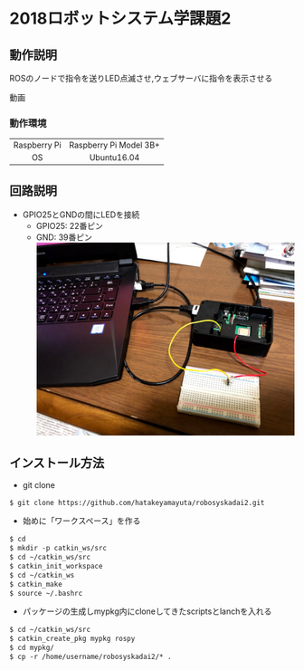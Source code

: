 # 2018ロボットシステム学課題2
## 動作説明
 ROSのノードで指令を送りLED点滅させ,ウェブサーバに指令を表示させる <p> 
動画 

### 動作環境

|||
|:--:|:--:|
|Raspberry Pi|Raspberry Pi Model 3B+|
|OS| Ubuntu16.04|
## 回路説明
* GPIO25とGNDの間にLEDを接続
  * GPIO25: 22番ピン
  * GND: 39番ピン
![](./kairo.PNG)
## インストール方法
* git clone
```
$ git clone https://github.com/hatakeyamayuta/robosyskadai2.git
```
* 始めに「ワークスペース」を作る
```
$ cd
$ mkdir -p catkin_ws/src
$ cd ~/catkin_ws/src
$ catkin_init_workspace
$ cd ~/catkin_ws
$ catkin_make
$ source ~/.bashrc
```
* パッケージの生成しmypkg内にcloneしてきたscriptsとlanchを入れる
```
$ cd ~/catkin_ws/src
$ catkin_create_pkg mypkg rospy
$ cd mypkg/
$ cp -r /home/username/robosyskadai2/* .
```
